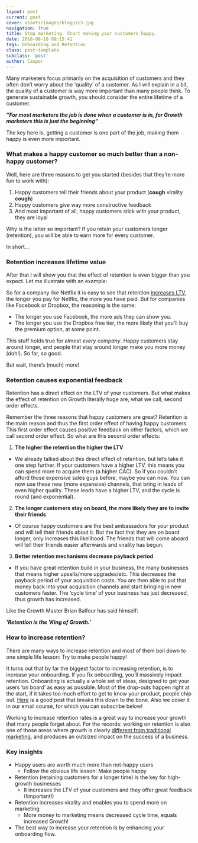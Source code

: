 ```yaml
---
layout: post
current: post
cover: assets/images/blogpic3.jpg
navigation: True
title: Stop marketing. Start making your customers happy.
date: 2018-08-10 09:15:41
tags: Onboarding and Retention
class: post-template
subclass: 'post'
author: Caspar
---
```


Many marketers focus primarily on the acquisition of customers and they often don’t worry about the 'quality' of a customer. As I will explain in a bit, the quality of a customer is way more important than many people think. To generate sustainable growth, you should consider the entire lifetime of a customer.  

***”For most marketers the job is done when a customer is in, for Growth marketers this is just the beginning”***

The key here is, getting a customer is one part of the job, making them happy is even more important.


### What makes a happy customer so much better than a non-happy customer?

Well, here are three reasons to get you started (besides that they’re more fun to work with):


1. Happy customers tell their friends about your product  (**cough** virality **cough**)
2. Happy customers give way more constructive feedback 
3. And most important of all, happy customers stick with your product, they are loyal

Why is the latter so important? If you retain your customers longer (retention), you will be able to earn more for every customer. 

In short...


### Retention increases lifetime value

After that I will show you that the effect of retention is even bigger than you expect. Let me illustrate with an example:

So for a company like Netflix it is easy to see that retention [increases LTV](/2018-07-27-You-cant-do-marketing-if-you-dont-know-the-lifetime-value.html), the longer you pay for Netflix, the more you have paid. But for companies like Facebook or Dropbox, the reasoning is the same: 


- The longer you use Facebook, the more ads they can show you. 
- The longer you use the Dropbox free tier, the more likely that you’ll buy the premium option, at some point. 

This stuff holds true for almost *every company*. Happy customers stay around longer, and people that stay around longer make you more money (doh!). So far, so good.

But wait, there’s (much) more!


### Retention causes exponential feedback

Retention has a direct effect on the LTV of your customers. But what makes the effect of retention on Growth literally huge are, what we call, second order effects.

Remember the three reasons that happy customers are great? Retention is the main reason and thus the first order effect of having happy customers. This first order effect causes positive feedback on other factors, which we call second order effect. So what are this second order effects:


1. **The higher the retention the higher the LTV**
  - We already talked about this direct effect of retention, but let’s take it one step further. If your customers have a higher LTV, this means you can spend more to acquire them (a higher CAC). So if you couldn’t afford those expensive sales guys before, maybe you can now. You can now use these new (more expensive) channels, that bring in leads of even higher quality. These leads have a higher LTV, and the cycle is round (and exponential).


2. **The longer customers stay on board, the more likely they are to invite their friends**
  - Of course happy customers are the best ambassadors for your product and will tell their friends about it. But the fact that they are on board longer, only increases this likelihood. The friends that will come aboard will tell their friends easier afterwards and virality has begun. 


3. **Better retention mechanisms decrease payback period**
  - If you have great retention build in your business, the many businesses that means higher upsells/more upgrades/etc. This decreases the payback period of your acquisition costs. You are then able to put that money back into your acquisition channels and start bringing in new customers faster. The ‘cycle time’ of your business has just decreased, thus growth has increased.

Like the Growth Master Brian Balfour has said himself:

***'Retention is the 'King of Growth.’***


### How to increase retention?

There are many ways to increase retention and most of them boil down to one simple life lesson: Try to make people happy!

It turns out that by far the biggest factor to increasing retention, is to increase your onboarding. If you fix onboarding, you’ll massively impact retention. Onboarding is actually a whole set of ideas, designed to get your users ‘on board’ as easy as possible. Most of the drop-outs happen right at the start, if it takes too much effort to get to know your product, people chip out. <a href="ttps://www.useronboard.com/bulletproof-user-onboarding/" target="_blank">Here</a> is a good post that breaks this down to the bone. Also we cover it in our email course, for which you can subscribe below!

Working to increase retention rates is a great way to increase your growth that many people forget about. For the records: working on retention is also one of those areas where growth is clearly [different from traditional marketing](http://link-naar-een-blog-post-van-ons-hierover.com), and produces an outsized impact on the success of a business.


### Key insights
- Happy users are worth much more than not-happy users
  - Follow the obvious life lesson: Make people happy
- Retention (retaining customers for a longer time) is the key for high-growth businesses
  - It increases the LTV of your customers and they offer great feedback (!important!)
- Retention increases virality and enables you to spend more on marketing
  - More money to marketing means decreased cycle time, equals increased Growth!
- The best way to increase your retention is by enhancing your onboarding flow.
